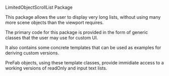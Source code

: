 LimitedObjectScrollList Package

This package allows the user to display very long lists, without using many more scene objects than the viewport requires.

The primary code for this package is provided in the form of generic classes that the user may use for custom UI.

It also contains some concrete templates that can be used as examples for deriving custom versions.

PreFab objects, using these template classes, provide immidiate access to a working versions of readOnly and input text lists.